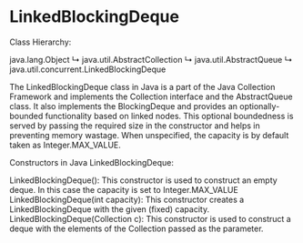 # LinkedBlockingDeque




Class Hierarchy:

java.lang.Object
 ↳ java.util.AbstractCollection<E>
    ↳ java.util.AbstractQueue<E>
        ↳ java.util.concurrent.LinkedBlockingDeque<E>
  
  
  

The LinkedBlockingDeque class in Java is a part of the Java Collection Framework and implements the Collection interface and the AbstractQueue class. It also implements the BlockingDeque and provides an optionally-bounded functionality based on linked nodes. This optional boundedness is served by passing the required size in the constructor and helps in preventing memory wastage. When unspecified, the capacity is by default taken as Integer.MAX_VALUE.



Constructors in Java LinkedBlockingDeque:

LinkedBlockingDeque(): This constructor is used to construct an empty deque. In this case the capacity is set to Integer.MAX_VALUE
LinkedBlockingDeque(int capacity): This constructor creates a LinkedBlockingDeque with the given (fixed) capacity.
LinkedBlockingDeque(Collection<E> c): This constructor is used to construct a deque with the elements of the Collection passed as the parameter.
